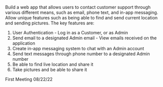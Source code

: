 Build a web app that allows users to contact customer support through various different means, such as email, phone text, and in-app messaging. Allow unique features such as being able to find and send current location and sending pictures. The key features are: 

1. User Authentication - Log in as a Customer, or as Admin 
2. Send email to a designated Admin email - View emails received on the application 
3. Create in-app messaging system to chat with an Admin account 
4. Send text messages through phone number to a designated Admin number 
5. Be able to find live location and share it 
6. Take pictures and be able to share it

First Meeting 08/22/22
